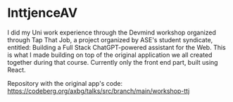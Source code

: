 # InttjenceAV
I did my Uni work experience through the Devmind workshop organized through Tap That Job, a project organized by ASE's student syndicate, entitled: Building a Full Stack ChatGPT-powered assistant for the Web. This is what I made building on top of the original application we all created together during that course. Currently only the front end part, built using React.

Repository with the original app's code: https://codeberg.org/axbg/talks/src/branch/main/workshop-ttj
